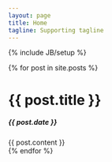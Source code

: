 ```yaml
---
layout: page
title: Home
tagline: Supporting tagline
---
```

{% include JB/setup %}

{% for post in site.posts %}
  <h1> {{ post.title }} </h1>
  <h5> {{ post.date }} </h5>
  <div class="content">
     {{ post.content }}
  </div>
{% endfor %}

